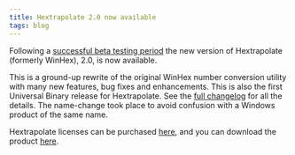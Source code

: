 ```yaml
---
title: Hextrapolate 2.0 now available
tags: blog
---
```


Following a [successful beta testing period](http://typechecked.net/a/news/archives/2007/04/hextrapolate_20.php) the new version of Hextrapolate (formerly WinHex), 2.0, is now available.

This is a ground-up rewrite of the original WinHex number conversion utility with many new features, bug fixes and enhancements. This is also the first Universal Binary release for Hextrapolate. See the [full changelog](http://typechecked.net/a/products/hextrapolate/history/) for all the details. The name-change took place to avoid confusion with a Windows product of the same name.

Hextrapolate licenses can be purchased [here](https://typechecked.net/a/products/hextrapolate/purchase/), and you can download the product [here](http://typechecked.net/a/products/hextrapolate/download/).
